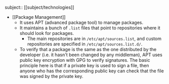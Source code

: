 subject:: [[subject/technologies]]

- [[Package Management]]
	- It uses APT (advanced package tool) to manage packages.
	- It maintains a bunch of `.list` files that point to repositories where it should look for packages.
		- The main repositories are in `/etc/apt/sources.list`, and custom repositories are specified in `/etc/apt/sources.list.d/`.
	- To verify that a package is the same as the one distributed by the developer (i.e. it hasn't been changed by any middleman), APT uses public key encryption with GPG to verify signatures. The basic principle here is that if a private key is used to sign a file, then anyone who has the corresponding public key can check that the file was signed by the private key.